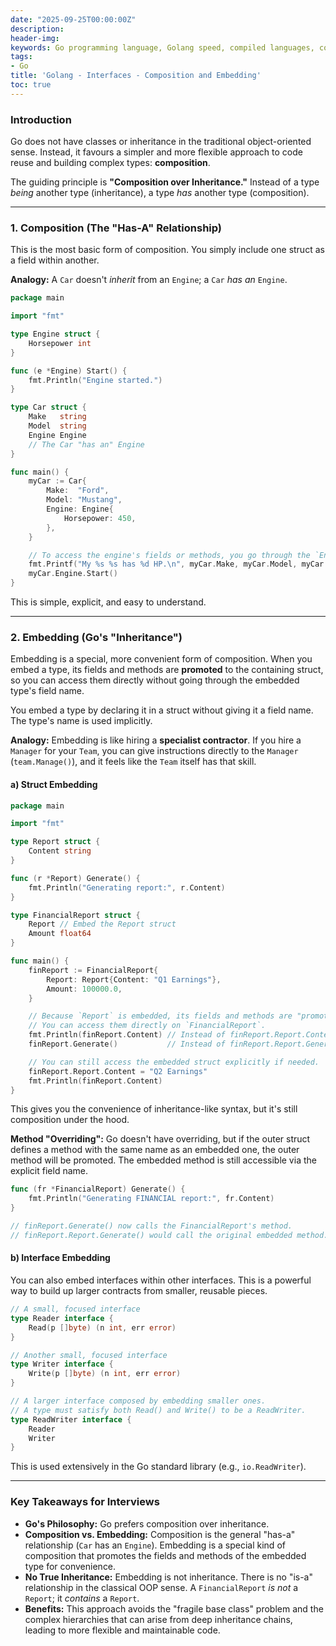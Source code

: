 ```yaml
---
date: "2025-09-25T00:00:00Z"
description:
header-img:
keywords: Go programming language, Golang speed, compiled languages, concurrency in Go, goroutines, Go garbage collection, high-performance applications, Go interview preparation, native compilation, modern hardware optimization, fast compile times, efficient coding practices, Golang features
tags:
- Go
title: 'Golang - Interfaces - Composition and Embedding'
toc: true
---
```


### Introduction

Go does not have classes or inheritance in the traditional object-oriented sense. Instead, it favours a simpler and more flexible approach to code reuse and building complex types: **composition**.

The guiding principle is **"Composition over Inheritance."** Instead of a type *being* another type (inheritance), a type *has* another type (composition).

---

### 1. Composition (The "Has-A" Relationship)

This is the most basic form of composition. You simply include one struct as a field within another.

**Analogy:** A `Car` doesn't *inherit* from an `Engine`; a `Car` *has an* `Engine`.

```go
package main

import "fmt"

type Engine struct {
	Horsepower int
}

func (e *Engine) Start() {
	fmt.Println("Engine started.")
}

type Car struct {
	Make   string
	Model  string
	Engine Engine 
	// The Car "has an" Engine
}

func main() {
	myCar := Car{
		Make:  "Ford",
		Model: "Mustang",
		Engine: Engine{
			Horsepower: 450,
		},
	}

	// To access the engine's fields or methods, you go through the `Engine` field.
	fmt.Printf("My %s %s has %d HP.\n", myCar.Make, myCar.Model, myCar.Engine.Horsepower)
	myCar.Engine.Start()
}
```
This is simple, explicit, and easy to understand.

---

### 2. Embedding (Go's "Inheritance")

Embedding is a special, more convenient form of composition. When you embed a type, its fields and methods are **promoted** to the containing struct, so you can access them directly without going through the embedded type's field name.

You embed a type by declaring it in a struct without giving it a field name. The type's name is used implicitly.

**Analogy:** Embedding is like hiring a **specialist contractor**. If you hire a `Manager` for your `Team`, you can give instructions directly to the `Manager` (`team.Manage()`), and it feels like the `Team` itself has that skill.

#### a) Struct Embedding

```go
package main

import "fmt"

type Report struct {
	Content string
}

func (r *Report) Generate() {
	fmt.Println("Generating report:", r.Content)
}

type FinancialReport struct {
	Report // Embed the Report struct
	Amount float64
}

func main() {
	finReport := FinancialReport{
		Report: Report{Content: "Q1 Earnings"},
		Amount: 100000.0,
	}

	// Because `Report` is embedded, its fields and methods are "promoted".
	// You can access them directly on `FinancialReport`.
	fmt.Println(finReport.Content) // Instead of finReport.Report.Content
	finReport.Generate()           // Instead of finReport.Report.Generate()

	// You can still access the embedded struct explicitly if needed.
	finReport.Report.Content = "Q2 Earnings"
	fmt.Println(finReport.Content)
}
```
This gives you the convenience of inheritance-like syntax, but it's still composition under the hood.

**Method "Overriding":** Go doesn't have overriding, but if the outer struct defines a method with the same name as an embedded one, the outer method will be promoted. The embedded method is still accessible via the explicit field name.

```go
func (fr *FinancialReport) Generate() {
    fmt.Println("Generating FINANCIAL report:", fr.Content)
}

// finReport.Generate() now calls the FinancialReport's method.
// finReport.Report.Generate() would call the original embedded method.
```

#### b) Interface Embedding

You can also embed interfaces within other interfaces. This is a powerful way to build up larger contracts from smaller, reusable pieces.

```go
// A small, focused interface
type Reader interface {
    Read(p []byte) (n int, err error)
}

// Another small, focused interface
type Writer interface {
    Write(p []byte) (n int, err error)
}

// A larger interface composed by embedding smaller ones.
// A type must satisfy both Read() and Write() to be a ReadWriter.
type ReadWriter interface {
    Reader
    Writer
}
```
This is used extensively in the Go standard library (e.g., `io.ReadWriter`).

---

### Key Takeaways for Interviews

*   **Go's Philosophy:** Go prefers composition over inheritance.
*   **Composition vs. Embedding:** Composition is the general "has-a" relationship (`Car` has an `Engine`). Embedding is a special kind of composition that promotes the fields and methods of the embedded type for convenience.
*   **No True Inheritance:** Embedding is not inheritance. There is no "is-a" relationship in the classical OOP sense. A `FinancialReport` *is not* a `Report`; it *contains* a `Report`.
*   **Benefits:** This approach avoids the "fragile base class" problem and the complex hierarchies that can arise from deep inheritance chains, leading to more flexible and maintainable code.